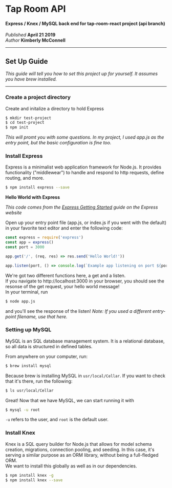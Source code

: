 # Tap Room API
#### Express / Knex / MySQL back end for tap-room-react project (api branch)
_Published_ **April 21 2019**<br>
_Author_  **Kimberly McConnell**
<hr/>

## **Set Up Guide**
_This guide will tell you how to set this project up for yourself. It assumes you have brew installed._
***

### **Create a project directory**
Create and initalize a directory to hold Express

```bash
$ mkdir test-project
$ cd test-project
$ npm init
```
_This will promt you with some questions. In my project, I used app.js as the entry point, but the basic configuration is fine too._

### **Install Express**
Express is a minimalist web application framework for Node.js. It provides functionality ("middlewear") to handle and respond to http requests, define routing, and more. 

```bash
$ npm install express --save
```

**Hello World with Express**

_This code comes from the [Express Getting Started](https://expressjs.com/en/starter/hello-world.html) guide on the Express website_

Open up your entry point file (app.js, or index.js if you went with the default) in your favorite text editor and enter the following code:
```javascript
const express = require('express')
const app = express()
const port = 3000

app.get('/', (req, res) => res.send('Hello World!'))

app.listen(port, () => console.log(`Example app listening on port ${port}!`))
```
We're got two different functions here, a get and a listen. <br/>
If you navigate to http://localhost:3000 in your browser, you should see the resonse of the get request, your hello world message! <br/>
In your terminal, run 
```bash
$ node app.js
```
and you'll see the response of the listen! _Note: If you used a different entry-point filename, use that here._

###  **Setting up MySQL**
MySQL is an SQL database management system. It is a relational database, so all data is structured in defined tables.

From anywhere on your computer, run:
```bash
$ brew install mysql
```
Because brew is installing MySQL in `usr/local/Cellar`. If you want to check that it's there, run the following:
```bash
$ ls usr/local/Cellar
```

Great! Now that we have MySQL, we can start running it with 
```bash
$ mysql -u root
```
`-u` refers to the user, and `root` is the default user.


### **Install Knex**
Knex is a SQL query builder for Node.js that allows for model schema creation, migrations, connection pooling, and seeding. In this case, it's serving a similar purpose as an ORM library, without being a full-fledged ORM.<br>
We want to install this globally as well as in our dependencies.
```bash
$ npm install knex -g
$ npm install knex --save
```

